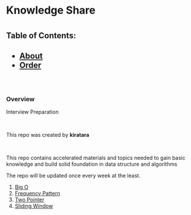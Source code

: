 <h1> Knowledge Share <h1>

<h2> Table of Contents: <h2>
<ul>
    <li>
        <a href="#about"> About </a>
    </li>
    <li> 
        <a href="#order"> Order</a>
    </li>
</ul>
<br/>

<h3> Overview </h3>
<p> Interview Preparation </p>

<br/>

<div id="about">
<p> This repo was created by <strong><a href="https://github.com/kiratara" style="text-decoration: none;">kiratara</a></strong></p>
<br/>
<p> This repo contains accelerated materials and topics needed to gain basic knowledge and build solid foundation in data structure and algorithms </p>
<p> The repo will be updated once every week at the least. </p>
</div>

<div id="order">
<ol>
<li><a href="https://github.com/kiratara/KnowledgeShare/blob/master/Time-and-Space-Complexity"> Big O </a> </li>
<li><a href="https://github.com/kiratara/KnowledgeShare/blob/master/frequency-pattern.js"> Frequency Pattern </a> </li>

<li><a href="https://github.com/kiratara/KnowledgeShare/blob/master/twoPointer-pattern.js"> Two Pointer </a> </li>

<li><a href="https://github.com/kiratara/KnowledgeShare/blob/master/slidingWindow.js"> Sliding Window </a> </li>


</ol>
</div>